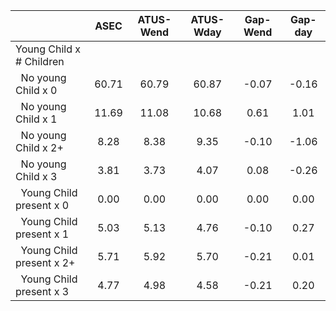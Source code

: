 
|                      |         ASEC |    ATUS-Wend |    ATUS-Wday |     Gap-Wend |      Gap-day |
| -------------------- | :----------: | :----------: | :----------: | :----------: | :----------: |
| Young Child x # Children |              |              |              |              |              |
| &nbsp;&nbsp;No young Child x 0 |        60.71 |        60.79 |        60.87 |        -0.07 |        -0.16 |
| &nbsp;&nbsp;No young Child x 1 |        11.69 |        11.08 |        10.68 |         0.61 |         1.01 |
| &nbsp;&nbsp;No young Child x 2+ |         8.28 |         8.38 |         9.35 |        -0.10 |        -1.06 |
| &nbsp;&nbsp;No young Child x 3 |         3.81 |         3.73 |         4.07 |         0.08 |        -0.26 |
| &nbsp;&nbsp;Young Child present x 0 |         0.00 |         0.00 |         0.00 |         0.00 |         0.00 |
| &nbsp;&nbsp;Young Child present x 1 |         5.03 |         5.13 |         4.76 |        -0.10 |         0.27 |
| &nbsp;&nbsp;Young Child present x 2+ |         5.71 |         5.92 |         5.70 |        -0.21 |         0.01 |
| &nbsp;&nbsp;Young Child present x 3 |         4.77 |         4.98 |         4.58 |        -0.21 |         0.20 |

